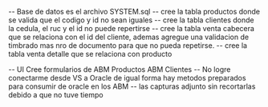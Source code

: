 -- Base de datos es el archivo SYSTEM.sql
 --  cree la tabla productos donde se valida que el codigo y id no sean iguales
-- cree la tabla clientes donde la cedula, el ruc y el id no puede repertirse
-- cree la tabla venta cabecera que se relaciona con el id del cliente, ademas agregue una validacion de timbrado mas nro de documento para que no pueda repetirse.
-- cree la tabla venta detalle que se relaciona con producto


-- UI
Cree formularios de 
ABM Productos
ABM Clientes
-- No logre conectarme desde VS a Oracle de igual forma hay metodos preparados para consumir de oracle en los ABM
-- las capturas adjunto sin recortarlas debido a que no tuve tiempo
